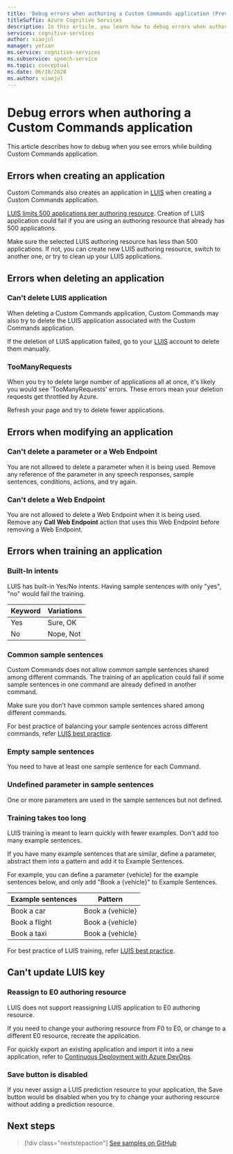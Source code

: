 ```yaml
---
title: 'Debug errors when authoring a Custom Commands application (Preview)'
titleSuffix: Azure Cognitive Services
description: In this article, you learn how to debug errors when authoring Custom Commands application.
services: cognitive-services
author: xiaojul
manager: yetian
ms.service: cognitive-services
ms.subservice: speech-service
ms.topic: conceptual
ms.date: 06/18/2020
ms.author: xiaojul
---
```


# Debug errors when authoring a Custom Commands application

This article describes how to debug when you see errors while building Custom Commands application. 

## Errors when creating an application
Custom Commands also creates an application in [LUIS](https://www.luis.ai/) when creating a Custom Commands application. 

[LUIS limits 500 applications per authoring resource](https://docs.microsoft.com/azure/cognitive-services/luis/luis-limits). Creation of LUIS application could fail if you are using an authoring resource that already has 500 applications. 

Make sure the selected LUIS authoring resource has less than 500 applications. If not, you can create new LUIS authoring resource, switch to another one, or try to clean up your LUIS applications.  

## Errors when deleting an application
### Can't delete LUIS application
When deleting a Custom Commands application, Custom Commands may also try to delete the LUIS application associated with the Custom Commands application.

If the deletion of LUIS application failed, go to your [LUIS](https://www.luis.ai/) account to delete them manually.

### TooManyRequests
When you try to delete large number of applications all at once, it's likely you would see 'TooManyRequests' errors. These errors mean your deletion requests get throttled by Azure. 

Refresh your page and try to delete fewer applications.

## Errors when modifying an application

### Can't delete a parameter or a Web Endpoint
You are not allowed to delete a parameter when it is being used. 
Remove any reference of the parameter in any speech responses, sample sentences, conditions, actions, and try again.

### Can't delete a Web Endpoint
You are not allowed to delete a Web Endpoint when it is being used. 
Remove any **Call Web Endpoint** action that uses this Web Endpoint before removing a Web Endpoint.

## Errors when training an application
### Built-In intents
LUIS has built-in Yes/No intents. Having sample sentences with only "yes", "no" would fail the training. 

| Keyword | Variations | 
| ------- | --------- | 
| Yes | Sure, OK |
| No | Nope, Not | 

### Common sample sentences
Custom Commands does not allow common sample sentences shared among different commands. The training of an application could fail if some sample sentences in one command are already defined in another command. 

Make sure you don't have common sample sentences shared among different commands. 

For best practice of balancing your sample sentences across different commands, refer [LUIS best practice](https://docs.microsoft.com/azure/cognitive-services/luis/luis-concept-best-practices).

### Empty sample sentences
You need to have at least one sample sentence for each Command.

### Undefined parameter in sample sentences
One or more parameters are used in the sample sentences but not defined.

### Training takes too long
LUIS training is meant to learn quickly with fewer examples. Don't add too many example sentences. 

If you have many example sentences that are similar, define a parameter, abstract them into a pattern and add it to Example Sentences.

For example, you can define a parameter {vehicle} for the example sentences below, and only add "Book a {vehicle}" to Example Sentences.

| Example sentences | Pattern | 
| ------- | ------- | 
| Book a car | Book a {vehicle} | 
| Book a flight | Book a {vehicle} |
| Book a taxi | Book a {vehicle} |

For best practice of LUIS training, refer [LUIS best practice](https://docs.microsoft.com/azure/cognitive-services/luis/luis-concept-best-practices).

## Can't update LUIS key
### Reassign to E0 authoring resource
LUIS does not support reassigning LUIS application to E0 authoring resource.

If you need to change your authoring resource from F0 to E0, or change to a different E0 resource, recreate the application. 

For quickly export an existing application and import it into a new application, refer to [Continuous Deployment with Azure DevOps](./how-to-custom-commands-deploy-cicd.md).

### Save button is disabled
If you never assign a LUIS prediction resource to your application, the Save button would be disabled when you try to change your authoring resource without adding a prediction resource.

## Next steps

> [!div class="nextstepaction"]
> [See samples on GitHub](https://aka.ms/speech/cc-samples)
